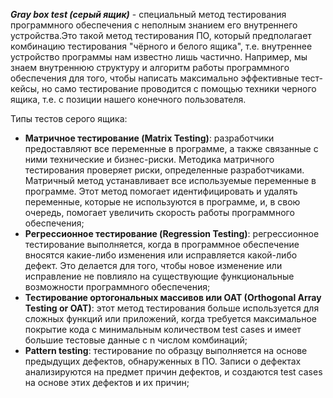 ___Gray box test (серый ящик)___ - специальный метод тестирования программного обеспечения с неполным знанием его внутреннего устройства.Это такой метод тестирования ПО, который предполагает комбинацию тестирования "чёрного и белого ящика", т.е. внутреннее устройство программы нам известно лишь частично. Например, мы знаем внутреннюю структуру и алгоритм работы программного обеспечения для того, чтобы написать максимально эффективные тест-кейсы, но само тестирование проводится с помощью техники черного ящика, т.е. с позиции нашего конечного
пользователя.

Типы тестов серого ящика:
- __Матричное тестирование (Matrix Testing)__: разработчики предоставляют все переменные в программе, а также связанные с ними технические и бизнес-риски. Методика матричного тестирования проверяет риски, определенные разработчиками. Матричный метод устанавливает все используемые переменные в программе. Этот метод помогает идентифицировать и удалять переменные, которые не используются в программе, и, в свою очередь, помогает увеличить скорость работы программного обеспечения;
- __Регрессионное тестирование (Regression Testing)__: регрессионное тестирование выполняется, когда в программное обеспечение вносятся какие-либо изменения или исправляется какой-либо дефект. Это делается для того, чтобы новое изменение или исправление не повлияло на существующие функциональные возможности программного обеспечения;
- __Тестирование ортогональных массивов или OAT (Orthogonal Array Testing or OAT)__: этот метод тестирования больше используется для сложных функций или приложений, когда требуется максимальное покрытие кода с минимальным количеством test cases и имеет большие тестовые данные с n числом комбинаций;
- __Pattern testing__: тестирование по образцу выполняется на основе предыдущих дефектов, обнаруженных в ПО. Записи о дефектах анализируются на предмет причин дефектов, и создаются test cases на основе этих дефектов и их причин;